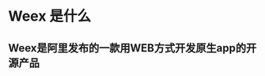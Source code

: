 
Weex 是什么  
=============
Weex是阿里发布的一款用WEB方式开发原生app的开源产品
----------------------------------------------------














